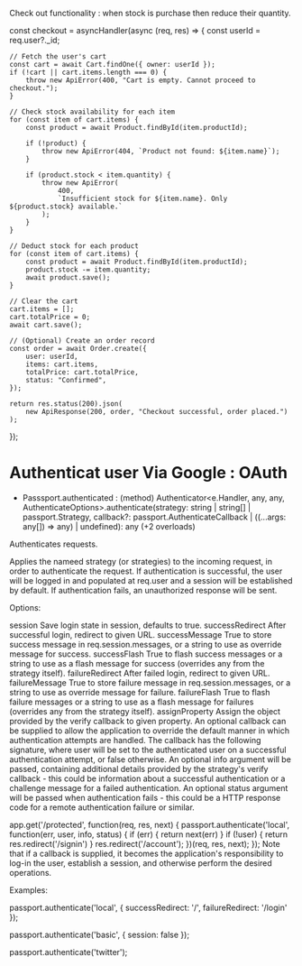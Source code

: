 
Check out functionality : when stock is purchase then reduce their quantity.

const checkout = asyncHandler(async (req, res) => {
    const userId = req.user?._id;

    // Fetch the user's cart
    const cart = await Cart.findOne({ owner: userId });
    if (!cart || cart.items.length === 0) {
        throw new ApiError(400, "Cart is empty. Cannot proceed to checkout.");
    }

    // Check stock availability for each item
    for (const item of cart.items) {
        const product = await Product.findById(item.productId);

        if (!product) {
            throw new ApiError(404, `Product not found: ${item.name}`);
        }

        if (product.stock < item.quantity) {
            throw new ApiError(
                400,
                `Insufficient stock for ${item.name}. Only ${product.stock} available.`
            );
        }
    }

    // Deduct stock for each product
    for (const item of cart.items) {
        const product = await Product.findById(item.productId);
        product.stock -= item.quantity;
        await product.save();
    }

    // Clear the cart
    cart.items = [];
    cart.totalPrice = 0;
    await cart.save();

    // (Optional) Create an order record
    const order = await Order.create({
        user: userId,
        items: cart.items,
        totalPrice: cart.totalPrice,
        status: "Confirmed",
    });

    return res.status(200).json(
        new ApiResponse(200, order, "Checkout successful, order placed.")
    );
});


# Authenticat user Via Google : OAuth 

  * Passsport.authenticated : 
  (method) Authenticator<e.Handler, any, any, AuthenticateOptions>.authenticate(strategy: string | string[] | passport.Strategy, callback?: passport.AuthenticateCallback | ((...args: any[]) => any) | undefined): any (+2 overloads)

Authenticates requests.

Applies the nameed strategy (or strategies) to the incoming request, in order to authenticate the request. If authentication is successful, the user will be logged in and populated at req.user and a session will be established by default. If authentication fails, an unauthorized response will be sent.

Options:

session Save login state in session, defaults to true.
successRedirect After successful login, redirect to given URL.
successMessage True to store success message in req.session.messages, or a string to use as override message for success.
successFlash True to flash success messages or a string to use as a flash message for success (overrides any from the strategy itself).
failureRedirect After failed login, redirect to given URL.
failureMessage True to store failure message in req.session.messages, or a string to use as override message for failure.
failureFlash True to flash failure messages or a string to use as a flash message for failures (overrides any from the strategy itself).
assignProperty Assign the object provided by the verify callback to given property.
An optional callback can be supplied to allow the application to override the default manner in which authentication attempts are handled. The callback has the following signature, where user will be set to the authenticated user on a successful authentication attempt, or false otherwise. An optional info argument will be passed, containing additional details provided by the strategy's verify callback - this could be information about a successful authentication or a challenge message for a failed authentication. An optional status argument will be passed when authentication fails - this could be a HTTP response code for a remote authentication failure or similar.

app.get('/protected', function(req, res, next) {
  passport.authenticate('local', function(err, user, info, status) {
    if (err) { return next(err) }
    if (!user) { return res.redirect('/signin') }
    res.redirect('/account');
  })(req, res, next);
});
Note that if a callback is supplied, it becomes the application's responsibility to log-in the user, establish a session, and otherwise perform the desired operations.

Examples:

passport.authenticate('local', { successRedirect: '/', failureRedirect: '/login' });

passport.authenticate('basic', { session: false });

passport.authenticate('twitter');